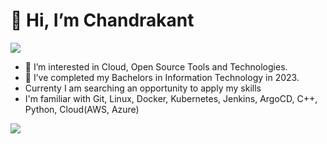 # 👋 Hi, I’m Chandrakant 
![](https://komarev.com/ghpvc/?username=nightfury000&style=flat-square)
- 👀 I’m interested in Cloud, Open Source Tools and Technologies.
- 🌱 I’ve completed my Bachelors in Information Technology in 2023.
- Currenty I am searching an opportunity to apply my skills
- I'm familiar with Git, Linux, Docker, Kubernetes, Jenkins, ArgoCD, C++, Python, Cloud(AWS, Azure)

<!--[![An image of @chandrakant's Holopin badges, which is a link to view their full Holopin profile](https://holopin.me/chandrakant)](https://holopin.io/@chandrakant)

<!---
nightfury000/nightfury000 is a ✨ special ✨ repository because its `README.md` (this file) appears on your GitHub profile.
You can click the Preview link to take a look at your changes.
--->

<a href = "https://www.credly.com/badges/08679b66-15fb-4622-a77c-534e18ba8eba/public_url" target = "blank">
   <img src = "https://user-images.githubusercontent.com/83269908/213919334-8e47be22-cce0-4c3b-8603-e202dd590a3c.png">
</a>

<!--[![trophy](https://github-profile-trophy.vercel.app/?username=nightfury000&theme=onedark)](https://github.com/ryo-ma/github-profile-trophy) -->
<!--[![GitHub Streak](https://streak-stats.demolab.com?user=nightfury000&theme=radical)](https://git.io/streak-stats) -->  
<!--[Anurag's GitHub stats](https://github-readme-stats.vercel.app/api?username=nightfury000&show_icons=true&theme=radical)-->


